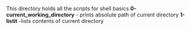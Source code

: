 This directory holds all the scripts for shell basics
**0-current_working_directory** - prints absolute path of current directory
**1-listit** -lists contents of current directory
